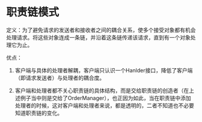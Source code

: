 # 职责链模式

定义：为了避免请求的发送者和接收者之间的耦合关系，使多个接受对象都有机会处理请求。将这些对象连成一条链，并沿着这条链传递该请求，直到有一个对象处理它为止。

优点：

1. 客户端与具体的处理者解耦，客户端只认识一个Hanlder接口，降低了客户端（即请求发送者）与处理者的耦合度。

2. 客户端和处理者都不关心职责链的具体结构，而是交给职责链的创造者（在上述例子当中则是交给了OrderManager），也正因为如此，当在职责链中添加处理者的时候，这对客户端和处理者来说，都是透明的，二者不知道也不必要知道职责链的变化。